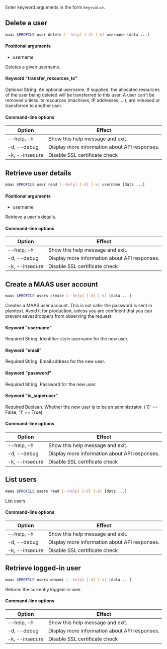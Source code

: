 Enter keyword arguments in the form `key=value`.

## Delete a user

```bash
maas $PROFILE user delete [--help] [-d] [-k] username [data ...] 
```

#### Positional arguments
- username


Deletes a given username.

#### Keyword "transfer_resources_to"
Optional String.  An optional username. If supplied, the allocated resources of the user being deleted will be transferred to this user. A user can't be removed unless its resources (machines, IP addresses, ...), are released or transferred to another user.

#### Command-line options
| Option         | Effect                                        |
|----------------|-----------------------------------------------|
| --help, -h     | Show this help message and exit.              |
| -d, --debug    | Display more information about API responses. |
| -k, --insecure | Disable SSL certificate check                 |

## Retrieve user details

```bash
maas $PROFILE user read [--help] [-d] [-k] username [data ...] 
```

#### Positional arguments
- username

Retrieve a user's details.

#### Command-line options
| Option         | Effect                                        |
|----------------|-----------------------------------------------|
| --help, -h     | Show this help message and exit.              |
| -d, --debug    | Display more information about API responses. |
| -k, --insecure | Disable SSL certificate check                 |

## Create a MAAS user account

```bash
maas $PROFILE users create [--help] [-d] [-k] [data ...] 
```

Creates a MAAS user account.  This is not safe: the password is sent in plaintext.  Avoid it for production, unless you are confident that you can prevent eavesdroppers from observing the request.

#### Keyword "username"
Required String. Identifier-style username for the new user.

#### Keyword "email"
Required String. Email address for the new user.

#### Keyword "password"
Required String. Password for the new user.

#### Keyword "is_superuser"
Required Boolean. Whether the new user is to be an administrator. ('0' == False, '1' == True)

#### Command-line options
| Option         | Effect                                        |
|----------------|-----------------------------------------------|
| --help, -h     | Show this help message and exit.              |
| -d, --debug    | Display more information about API responses. |
| -k, --insecure | Disable SSL certificate check                 |

## List users

```bash
maas $PROFILE users read [--help] [-d] [-k] [data ...] 
```

List users 

#### Command-line options
| Option         | Effect                                        |
|----------------|-----------------------------------------------|
| --help, -h     | Show this help message and exit.              |
| -d, --debug    | Display more information about API responses. |
| -k, --insecure | Disable SSL certificate check                 |

## Retrieve logged-in user

```bash
maas $PROFILE users whoami [--help] [-d] [-k] [data ...] 
```

Returns the currently logged-in user. 

#### Command-line options
| Option         | Effect                                        |
|----------------|-----------------------------------------------|
| --help, -h     | Show this help message and exit.              |
| -d, --debug    | Display more information about API responses. |
| -k, --insecure | Disable SSL certificate check                 |

